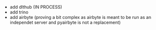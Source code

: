 - add dlthub (IN PROCESS)
- add trino
- add airbyte (proving a bit complex as airbyte is meant to be run as an independet server and pyairbyte is not a replacement)